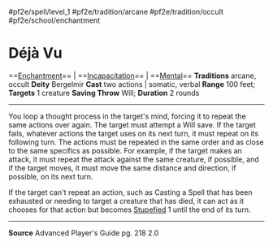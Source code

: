 #pf2e/spell/level_1 #pf2e/tradition/arcane #pf2e/tradition/occult #pf2e/school/enchantment 
# Déjà Vu
==[Enchantment](../../../Traits/Enchantment.md)== | ==[Incapacitation](../../../Traits/Incapacitation.md)== | ==[Mental](../../../Traits/Mental.md)==
**Traditions** arcane, occult
**Deity** Bergelmir
**Cast** two actions | somatic, verbal
**Range** 100 feet; **Targets** 1 creature
**Saving Throw** Will; **Duration** 2 rounds

---
You loop a thought process in the target's mind, forcing it to repeat the same actions over again. The target must attempt a Will save. If the target fails, whatever actions the target uses on its next turn, it must repeat on its following turn. The actions must be repeated in the same order and as close to the same specifics as possible. For example, if the target makes an attack, it must repeat the attack against the same creature, if possible, and if the target moves, it must move the same distance and direction, if possible, on its next turn.

If the target can't repeat an action, such as Casting a Spell that has been exhausted or needing to target a creature that has died, it can act as it chooses for that action but becomes [Stupefied](../../../Conditions/Stupefied.md) 1 until the end of its turn.

---
**Source** Advanced Player's Guide pg. 218 2.0